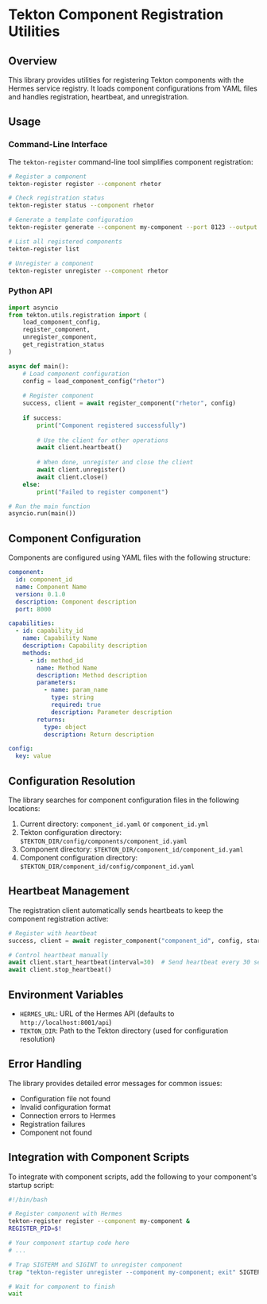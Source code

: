 # Tekton Component Registration Utilities

## Overview

This library provides utilities for registering Tekton components with the Hermes service registry. It loads component configurations from YAML files and handles registration, heartbeat, and unregistration.

## Usage

### Command-Line Interface

The `tekton-register` command-line tool simplifies component registration:

```bash
# Register a component
tekton-register register --component rhetor

# Check registration status
tekton-register status --component rhetor

# Generate a template configuration
tekton-register generate --component my-component --port 8123 --output my-component.yaml

# List all registered components
tekton-register list

# Unregister a component
tekton-register unregister --component rhetor
```

### Python API

```python
import asyncio
from tekton.utils.registration import (
    load_component_config,
    register_component,
    unregister_component,
    get_registration_status
)

async def main():
    # Load component configuration
    config = load_component_config("rhetor")
    
    # Register component
    success, client = await register_component("rhetor", config)
    
    if success:
        print("Component registered successfully")
        
        # Use the client for other operations
        await client.heartbeat()
        
        # When done, unregister and close the client
        await client.unregister()
        await client.close()
    else:
        print("Failed to register component")

# Run the main function
asyncio.run(main())
```

## Component Configuration

Components are configured using YAML files with the following structure:

```yaml
component:
  id: component_id
  name: Component Name
  version: 0.1.0
  description: Component description
  port: 8000

capabilities:
  - id: capability_id
    name: Capability Name
    description: Capability description
    methods:
      - id: method_id
        name: Method Name
        description: Method description
        parameters:
          - name: param_name
            type: string
            required: true
            description: Parameter description
        returns:
          type: object
          description: Return description

config:
  key: value
```

## Configuration Resolution

The library searches for component configuration files in the following locations:

1. Current directory: `component_id.yaml` or `component_id.yml`
2. Tekton configuration directory: `$TEKTON_DIR/config/components/component_id.yaml`
3. Component directory: `$TEKTON_DIR/component_id/component_id.yaml`
4. Component configuration directory: `$TEKTON_DIR/component_id/config/component_id.yaml`

## Heartbeat Management

The registration client automatically sends heartbeats to keep the component registration active:

```python
# Register with heartbeat
success, client = await register_component("component_id", config, start_heartbeat=True)

# Control heartbeat manually
await client.start_heartbeat(interval=30)  # Send heartbeat every 30 seconds
await client.stop_heartbeat()
```

## Environment Variables

- `HERMES_URL`: URL of the Hermes API (defaults to `http://localhost:8001/api`)
- `TEKTON_DIR`: Path to the Tekton directory (used for configuration resolution)

## Error Handling

The library provides detailed error messages for common issues:

- Configuration file not found
- Invalid configuration format
- Connection errors to Hermes
- Registration failures
- Component not found

## Integration with Component Scripts

To integrate with component scripts, add the following to your component's startup script:

```bash
#!/bin/bash

# Register component with Hermes
tekton-register register --component my-component &
REGISTER_PID=$!

# Your component startup code here
# ...

# Trap SIGTERM and SIGINT to unregister component
trap "tekton-register unregister --component my-component; exit" SIGTERM SIGINT

# Wait for component to finish
wait
```